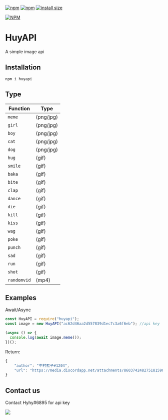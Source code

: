 [![npm](https://img.shields.io/npm/v/huyapi)](https://www.npmjs.com/package/huyapi)
[![npm](https://img.shields.io/npm/dt/huyapi)](https://www.npmjs.com/package/huyapi)
[![install size](https://packagephobia.com/badge?p=huyapi)](https://packagephobia.com/result?p=huyapi)

[![NPM](https://nodei.co/npm/huyapi.png)](https://nodei.co/npm/huyapi/)

# HuyAPI

A simple image api

## Installation

```
npm i huyapi
```

## Type

| Function    | Type      |
| ----------- | --------- |
| `meme`      | (png/jpg) |
| `girl`      | (png/jpg) |
| `boy`       | (png/jpg) |
| `cat`       | (png/jpg) |
| `dog`       | (png/jpg) |
| `hug`       | (gif)     |
| `smile`     | (gif)     |
| `baka`      | (gif)     |
| `bite`      | (gif)     |
| `clap`      | (gif)     |
| `dance`     | (gif)     |
| `die`       | (gif)     |
| `kill`      | (gif)     |
| `kiss`      | (gif)     |
| `wag`       | (gif)     |
| `poke`      | (gif)     |
| `punch`     | (gif)     |
| `sad`       | (gif)     |
| `run`       | (gif)     |
| `shot`      | (gif)     |
| `randomvid` | (mp4)     |

## Examples

Await/Async

```js
const HuyAPI = require("huyapi");
const image = new HuyAPI("ac62d46aa2d557839d1ec7c3a6f6eb"); //api key

(async () => {
  console.log(await image.meme());
})();
```

Return:

```js
{
    "author": "中村藍子#1204",
    "url": "https://media.discordapp.net/attachments/860374248275181598/860391071967215676/170408311_394610311891547_2511268824234698070_n.png"
}
```

## Contact us

Contact Hyhy#6895 for api key

<a  href="https://discord.gg/m28q56rkq6"><img  src="https://discord.com/api/guilds/815958968135319562/widget.png?style=banner1"></a>
